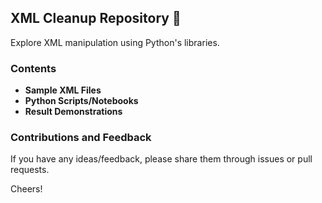 ## XML Cleanup Repository 🧹

Explore XML manipulation using Python's libraries.

### Contents

- **Sample XML Files**
- **Python Scripts/Notebooks**
- **Result Demonstrations**

### Contributions and Feedback

If you have any ideas/feedback, please share them through issues or pull requests.

Cheers!

